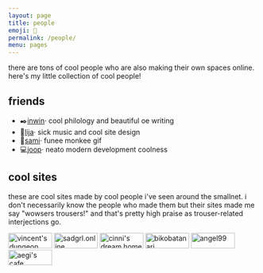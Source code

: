 ```yaml
---
layout: page
title: people
emoji: 💚
permalink: /people/
menu: pages
---
```

there are tons of cool people who are also making their own spaces online. here's my little collection of cool people!

## friends
* ✒️[inwin](https://ingwine.neocities.org)· cool philology and beautiful oe writing
* 🍙[lija](https://lija.neocities.org/)· sick music and cool site design
* 🐒[sami](https://yint.neocities.org/)· funee monkee gif
* 💻️[joop](http://joop.kiefte.eu/)· neato modern development coolness

## cool sites
these are cool sites made by cool people i've seen around the smallnet. i don't necessarily know the people who made them but their sites made me say "wowsers trousers!" and that's pretty high praise as trouser-related interjections go.

<div class="badge-grid" markdown="0">
    <a href="https://vincentsdungeon.com"><img src="{% link /assets/images/88x31/vincent_88x31.gif %}" width="88" height="31" alt="vincent's dungeon"></a>
    <a href="https://sadgrl.online"><img src="{% link /assets/images/88x31/sadgrl_88x31.gif %}" width="88" height="31" alt="sadgrl.online"></a>
    <a href="https://cinni.net"><img src="{% link /assets/images/88x31/cinni_88x31.gif %}" width="88" height="31" alt="cinni's dream home"></a>
    <a href="https://bikobatanari.art"><img src="{% link /assets/images/88x31/bikobatanari_88x31.gif %}" width="88" height="31" alt="bikobatanari"></a>
    <a href="https://angel99.neocities.org/"><img src="{% link /assets/images/88x31/angel_88x31.gif %}" width="88" height="31" alt="angel99"></a>
    <a href="https://aegi.neocities.org/"><img src="{% link /assets/images/88x31/aegi_88x31.gif %}" width="88" height="31" alt="aegi's cafe"></a>
</div>
